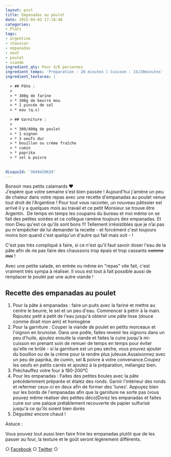```yaml
---
layout: post
title: Empanadas au poulet
date: 2015-04-02 17:18:48
categories: 
- Plats
tags: 
- argentine
- chausson
- empanadas
- oeuf
- poulet
- viande
ingredient_qty: Pour 4/6 personnes
ingredient_temps: 'Préparation : 20 minutes | Cuisson : 15/20minutes'
ingredient_textarea: |
  
  > ## Pâte :
  > 
  > * 380g de farine
  > * 100g de beurre mou
  > * 1 pincée de sel
  > * eau (q.s)
  
  > ## Garniture :
  > 
  > * 300/400g de poulet
  > * 1 oignon
  > * 3 oeufs dur
  > * bouillon ou crème fraîche
  > * cumin
  > * paprika
  > * sel & poivre
  
  
disqusId: '3649420619'
---
```


Bonsoir mes petits calamards ❤  
J'espère que votre semaine s'est bien passée ! Aujourd'hui j'amène un peu de chaleur dans votre repas avec une recette d'empanadas au poulet venue tout droit de l'Argentine ! Pour tout vous raconter, un nouveau pâtissier est arrivé il y a quelques mois au travail et ce petit Monsieur se trouve être Argentin.  De temps en temps les coupains du bureau et moi même on se fait des petites soirées et ce collègue ramène toujours des empanadas. Et mon Dieu qu'est ce qu'ils sont bons !!! Tellement irrésistibles que je n’ai pas pu m'empêcher de lui demander la recette - et forcément c'est toujours moins bon quand c'est quelqu'un d'autre qui fait mais soit - !

C'est pas très compliqué à faire, si ce n'est qu'il faut savoir doser l'eau de la pâte afin de ne pas faire des chaussons trop épais et trop cassants <del>_comme moi_</del> !

Avec une petite salade, en entrée ou même en "repas" vite fait, c'est vraiment très sympa à réaliser. Il vous est tout à fait possible aussi de remplacer le poulet par une autre viande !

## Recette des empanadas au poulet

1.  Pour la pâte à empanadas : faire un puits avec la farine et mettre au centre le beurre, le sel et un peu d'eau. Commencer à pétrir à la main. Rajoutez petit à petit de l'eau jusqu'à obtenir une pâte lisse (douce comme dirait mon ami) et homogène
2.  Pour la garniture : Couper la viande de poulet en petits morceaux et l'oignon en brunoise. Dans une poêle, faites revenir les oignons dans un peu d'huile, ajoutez ensuite la viande et faites la cuire jusqu'à mi-cuisson en prenant soin de remuer de temps en temps pour éviter qu'elle ne brûle - si la garniture est un peu sèche, vous pouvez ajouter du bouillon ou de la crème pour la rendre plus juteuse.Assaisonnez avec un peu de paprika, de cumin, sel & poivre à votre convenance.Coupez les oeufs en petits carrés et ajoutez à la préparation, mélangez bien.
3.  Préchauffez votre four à 180-200°C
4.  Pour les empanadas : Faites des petites boules avec la pâte précédemment préparée et étalez des ronds. Garnir l'intérieur des ronds et refermer ceux-ci en deux afin de former des 'lunes'. Appuyez bien sur les bords de l'empanadas afin que la garniture ne sorte pas (vous pouvez même réaliser des petites déco)Dorez les empanadas et faites cuire sur une palque prélablement recouverte de papier sulfurisé jusqu'à ce qu'ils soient bien dorés
5.  Dégustez encore chaud !

Astuce :

Vous pouvez tout aussi bien faire frire les empanadas plutôt que de les passer au four, la texture et le goût seront légèrement différents.

○ [Facebook](https://www.facebook.com/crokmou.blog) ○ [Twitter](https://twitter.com/Crokmou) ○